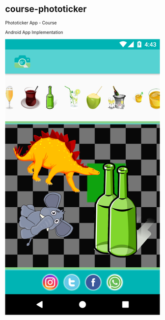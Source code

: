 # course-phototicker
Phototicker App - Course

Android App Implementation

![screenshot](https://raw.githubusercontent.com/andrR89/course-phototicker/master/screenshot.png)
